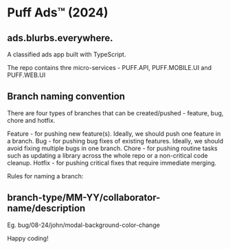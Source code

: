 # Puff Ads™ (2024)

## ads.blurbs.everywhere.

A classified ads app built with TypeScript.

The repo contains thre micro-services - PUFF.API, PUFF.MOBILE.UI and PUFF.WEB.UI

## Branch naming convention

There are four types of branches that can be created/pushed - feature, bug, chore and hotfix.

Feature - for pushing new feature(s). Ideally, we should push one feature in a branch.
Bug - for pushing bug fixes of existing features. Ideally, we should avoid fixing multiple bugs in one branch.
Chore - for pushing routine tasks such as updating a library across the whole repo or a non-critical code cleanup.
Hotfix - for pushing critical fixes that require immediate merging.

Rules for naming a branch:

## branch-type/MM-YY/collaborator-name/description

Eg. bug/08-24/john/modal-background-color-change

Happy coding!

